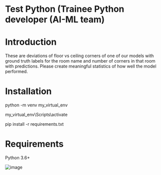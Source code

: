 # Test Python (Trainee Python developer (AI-ML team)

# Introduction
These are deviations of floor vs ceiling corners of one of our models 
with ground truth labels for the room name and number of corners in 
that room with predictions. Please create meaningful statistics 
of how well the model performed. 

# Installation

python -m venv my_virtual_env

my_virtual_env\Scripts\activate 

pip install -r requirements.txt

# Requirements

Python 3.6+

![image](https://github.com/Dmitrii173173/DocuSketch/assets/70065740/df6d58ba-403b-4548-b56c-9b5c36bf524d)
